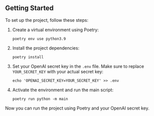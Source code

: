 ## Getting Started

To set up the project, follow these steps:

1. Create a virtual environment using Poetry:

    ```shell
    poetry env use python3.9
    ```

2. Install the project dependencies:

    ```shell
    poetry install
    ```

3. Set your OpenAI secret key in the `.env` file. Make sure to replace `YOUR_SECRET_KEY` with your actual secret key:

    ```shell
    echo 'OPENAI_SECRET_KEY=YOUR_SECRET_KEY' >> .env
    ```

4. Activate the environment and run the main script:

    ```shell
    poetry run python -m main
    ```

Now you can run the project using Poetry and your OpenAI secret key.